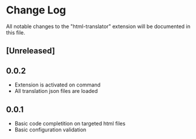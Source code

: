 # Change Log

All notable changes to the "html-translator" extension will be documented in this file.

<!-- Check [Keep a Changelog](http://keepachangelog.com/) for recommendations on how to structure this file. -->

## [Unreleased]

## 0.0.2

* Extension is activated on command
* All translation json files are loaded



## 0.0.1

* Basic code completition on targeted html files
* Basic configuration validation